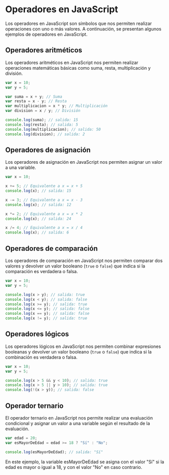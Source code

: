 # Operadores en JavaScript

Los operadores en JavaScript son símbolos que nos permiten realizar operaciones con uno o más valores. A continuación, se presentan algunos ejemplos de operadores en JavaScript.

## Operadores aritméticos

Los operadores aritméticos en JavaScript nos permiten realizar operaciones matemáticas básicas como suma, resta, multiplicación y división.

```javascript
var x = 10;
var y = 5;

var suma = x + y; // Suma
var resta = x - y; // Resta
var multiplicacion = x * y; // Multiplicación
var division = x / y; // División

console.log(suma); // salida: 15
console.log(resta); // salida: 5
console.log(multiplicacion); // salida: 50
console.log(division); // salida: 2
```

## Operadores de asignación

Los operadores de asignación en JavaScript nos permiten asignar un valor a una variable.

```javascript
var x = 10;

x += 5; // Equivalente a x = x + 5
console.log(x); // salida: 15

x -= 3; // Equivalente a x = x - 3
console.log(x); // salida: 12

x *= 2; // Equivalente a x = x * 2
console.log(x); // salida: 24

x /= 4; // Equivalente a x = x / 4
console.log(x); // salida: 6
```

## Operadores de comparación

Los operadores de comparación en JavaScript nos permiten comparar dos valores y devolver un valor booleano (`true` o `false`) que indica si la comparación es verdadera o falsa.

```javascript
var x = 10;
var y = 5;

console.log(x > y); // salida: true
console.log(x < y); // salida: false
console.log(x >= y); // salida: true
console.log(x <= y); // salida: false
console.log(x == y); // salida: false
console.log(x != y); // salida: true
```

## Operadores lógicos

Los operadores lógicos en JavaScript nos permiten combinar expresiones booleanas y devolver un valor booleano (`true` o `false`) que indica si la combinación es verdadera o falsa.

```javascript
var x = 10;
var y = 5;

console.log(x > 5 && y < 10); // salida: true
console.log(x > 5 || y > 10); // salida: true
console.log(!(x > y)); // salida: false
```

## Operador ternario

El operador ternario en JavaScript nos permite realizar una evaluación condicional y asignar un valor a una variable según el resultado de la evaluación.

```javascript
var edad = 20;
var esMayorDeEdad = edad >= 18 ? "Sí" : "No";

console.log(esMayorDeEdad); // salida: "Sí"
```

En este ejemplo, la variable esMayorDeEdad se asigna con el valor "Sí" si la edad es mayor o igual a 18, y con el valor "No" en caso contrario.